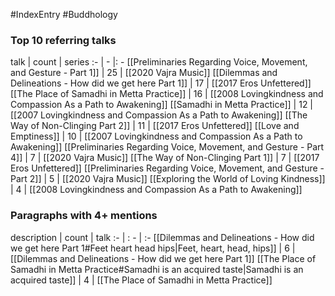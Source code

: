 #IndexEntry #Buddhology

### Top 10 referring talks
talk | count | series
:- | - |: -
[[Preliminaries Regarding Voice, Movement, and Gesture - Part 1]] | 25 | [[2020 Vajra Music]]
[[Dilemmas and Delineations - How did we get here Part 1]] | 17 | [[2017 Eros Unfettered]]
[[The Place of Samadhi in Metta Practice]] | 16 | [[2008 Lovingkindness and Compassion As a Path to Awakening]]
[[Samadhi in Metta Practice]] | 12 | [[2007 Lovingkindness and Compassion As a Path to Awakening]]
[[The Way of Non-Clinging Part 2]] | 11 | [[2017 Eros Unfettered]]
[[Love and Emptiness]] | 10 | [[2007 Lovingkindness and Compassion As a Path to Awakening]]
[[Preliminaries Regarding Voice, Movement, and Gesture - Part 4]] | 7 | [[2020 Vajra Music]]
[[The Way of Non-Clinging Part 1]] | 7 | [[2017 Eros Unfettered]]
[[Preliminaries Regarding Voice, Movement, and Gesture - Part 2]] | 5 | [[2020 Vajra Music]]
[[Exploring the World of Loving Kindness]] | 4 | [[2008 Lovingkindness and Compassion As a Path to Awakening]]

### Paragraphs with 4+ mentions
description | count | talk
:- | : - | :-
[[Dilemmas and Delineations - How did we get here Part 1#Feet heart head hips\|Feet, heart, head, hips]] | 6 | [[Dilemmas and Delineations - How did we get here Part 1]]
[[The Place of Samadhi in Metta Practice#Samadhi is an acquired taste\|Samadhi is an acquired taste]] | 4 | [[The Place of Samadhi in Metta Practice]]

